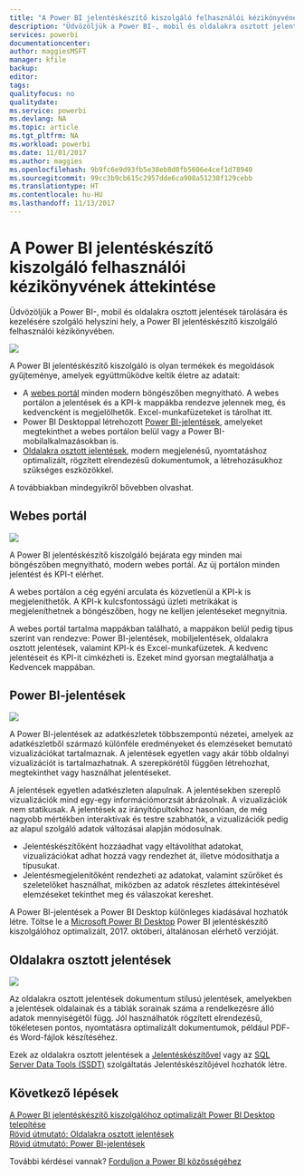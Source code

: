```yaml
---
title: "A Power BI jelentéskészítő kiszolgáló felhasználói kézikönyvének áttekintése"
description: "Üdvözöljük a Power BI-, mobil és oldalakra osztott jelentések tárolására és kezelésére szolgáló helyszíni hely, a Power BI jelentéskészítő kiszolgáló felhasználói kézikönyvében."
services: powerbi
documentationcenter: 
author: maggiesMSFT
manager: kfile
backup: 
editor: 
tags: 
qualityfocus: no
qualitydate: 
ms.service: powerbi
ms.devlang: NA
ms.topic: article
ms.tgt_pltfrm: NA
ms.workload: powerbi
ms.date: 11/01/2017
ms.author: maggies
ms.openlocfilehash: 9b9fc6e9d93fb5e38eb8d0fb5606e4cef1d78940
ms.sourcegitcommit: 99cc3b9cb615c2957dde6ca908a51238f129cebb
ms.translationtype: HT
ms.contentlocale: hu-HU
ms.lasthandoff: 11/13/2017
---
```

# <a name="user-handbook-overview-for-power-bi-report-server"></a>A Power BI jelentéskészítő kiszolgáló felhasználói kézikönyvének áttekintése
Üdvözöljük a Power BI-, mobil és oldalakra osztott jelentések tárolására és kezelésére szolgáló helyszíni hely, a Power BI jelentéskészítő kiszolgáló felhasználói kézikönyvében.

![](media/user-handbook-overview/web-portal.png)

A Power BI jelentéskészítő kiszolgáló is olyan termékek és megoldások gyűjteménye, amelyek együttműködve keltik életre az adatait:

* A [webes portál](#web-portal) minden modern böngészőben megnyitható. A webes portálon a jelentések és a KPI-k mappákba rendezve jelennek meg, és kedvencként is megjelölhetők. Excel-munkafüzeteket is tárolhat itt.
* Power BI Desktoppal létrehozott [Power BI-jelentések](#power-bi-reports), amelyeket megtekinthet a webes portálon belül vagy a Power BI-mobilalkalmazásokban is.
* [Oldalakra osztott jelentések](#paginated-reports), modern megjelenésű, nyomtatáshoz optimalizált, rögzített elrendezésű dokumentumok, a létrehozásukhoz szükséges eszközökkel.

A továbbiakban mindegyikről bővebben olvashat.

## <a name="web-portal"></a>Webes portál
![](media/user-handbook-overview/web-portal.png)

A Power BI jelentéskészítő kiszolgáló bejárata egy minden mai böngészőben megnyitható, modern webes portál. Az új portálon minden jelentést és KPI-t elérhet.

A webes portálon a cég egyéni arculata és közvetlenül a KPI-k is megjeleníthetők. A KPI-k kulcsfontosságú üzleti metrikákat is megjeleníthetnek a böngészőben, hogy ne kelljen jelentéseket megnyitnia.

A webes portál tartalma mappákban található, a mappákon belül pedig típus szerint van rendezve: Power BI-jelentések, mobiljelentések, oldalakra osztott jelentések, valamint KPI-k és Excel-munkafüzetek. A kedvenc jelentéseit és KPI-it címkézheti is. Ezeket mind gyorsan megtalálhatja a Kedvencek mappában.

## <a name="power-bi-reports"></a>Power BI-jelentések
![](media/user-handbook-overview/powerbi-reports.png)

A Power BI-jelentések az adatkészletek többszempontú nézetei, amelyek az adatkészletből származó különféle eredményeket és elemzéseket bemutató vizualizációkat tartalmaznak. A jelentések egyetlen vagy akár több oldalnyi vizualizációt is tartalmazhatnak. A szerepkörétől függően létrehozhat, megtekinthet vagy használhat jelentéseket.

A jelentések egyetlen adatkészleten alapulnak. A jelentésekben szereplő vizualizációk mind egy-egy információmorzsát ábrázolnak. A vizualizációk nem statikusak. A jelentések az irányítópultokhoz hasonlóan, de még nagyobb mértékben interaktívak és testre szabhatók, a vizualizációk pedig az alapul szolgáló adatok változásai alapján módosulnak.

* Jelentéskészítőként hozzáadhat vagy eltávolíthat adatokat, vizualizációkat adhat hozzá vagy rendezhet át, illetve módosíthatja a típusukat.
* Jelentésmegjelenítőként rendezheti az adatokat, valamint szűrőket és szeletelőket használhat, miközben az adatok részletes áttekintésével elemzéseket tekinthet meg és válaszokat kereshet.

A Power BI-jelentések a Power BI Desktop különleges kiadásával hozhatók létre. Töltse le a [Microsoft Power BI Desktop](https://go.microsoft.com/fwlink/?linkid=837581) Power BI jelentéskészítő kiszolgálóhoz optimalizált, 2017. októberi, általánosan elérhető verzióját.

## <a name="paginated-reports"></a>Oldalakra osztott jelentések
![](media/user-handbook-overview/paginated-reports.png)

Az oldalakra osztott jelentések dokumentum stílusú jelentések, amelyekben a jelentések oldalainak és a táblák sorainak száma a rendelkezésre álló adatok mennyiségétől függ. Jól használhatók rögzített elrendezésű, tökéletesen pontos, nyomtatásra optimalizált dokumentumok, például PDF- és Word-fájlok készítéséhez.

Ezek az oldalakra osztott jelentések a [Jelentéskészítővel](https://docs.microsoft.com/sql/reporting-services/report-builder/report-builder-in-sql-server-2016) vagy az [SQL Server Data Tools (SSDT)](https://docs.microsoft.com/sql/reporting-services/tools/reporting-services-in-sql-server-data-tools-ssdt) szolgáltatás Jelentéskészítőjével hozhatók létre.

## <a name="next-steps"></a>Következő lépések
[A Power BI jelentéskészítő kiszolgálóhoz optimalizált Power BI Desktop telepítése](install-powerbi-desktop.md)  
[Rövid útmutató: Oldalakra osztott jelentések](quickstart-create-paginated-report.md)  
[Rövid útmutató: Power BI-jelentések](quickstart-create-powerbi-report.md)

További kérdései vannak? [Forduljon a Power BI közösségéhez](https://community.powerbi.com/)

